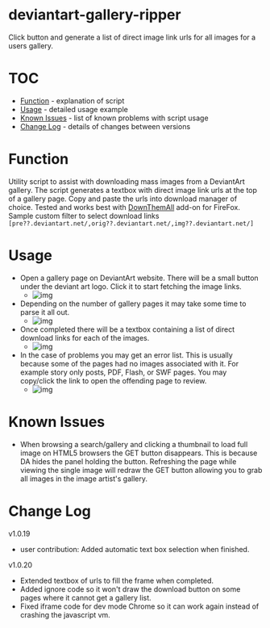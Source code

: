 # deviantart-gallery-ripper
Click button and generate a list of direct image link urls for all images for a users gallery.

# TOC 
* [Function](#function) - explanation of script
* [Usage](#usage) - detailed usage example
* [Known Issues](#known-issues) - list of known problems with script usage
* [Change Log](#change-log) - details of changes between versions

# Function
Utility script to assist with downloading mass images from a DeviantArt gallery.
The script generates a textbox with direct image link urls at the top of a gallery page. Copy and paste the urls into download manager of choice. Tested and works best with [DownThemAll](https://addons.mozilla.org/en-US/firefox/addon/downthemall/) add-on for FireFox. Sample custom filter to select download links `[pre??.deviantart.net/,orig??.deviantart.net/,img??.deviantart.net/]`

# Usage
* Open a gallery page on DeviantArt website. There will be a small button under the deviant art logo. Click it to start fetching the image links. 
  * ![img](http://i.imgur.com/mYsrmSb.png)
* Depending on the number of gallery pages it may take some time to parse it all out.
  * ![img](http://i.imgur.com/xKDH4Cf.png)
* Once completed there will be a textbox containing a list of direct download links for each of the images.
  * ![img](http://i.imgur.com/jXmlU18.png)
* In the case of problems you may get an error list. This is usually because some of the pages had no images associated with it. For example story only posts, PDF, Flash, or SWF pages. You may copy/click the link to open the offending page to review.
  * ![img](http://i.imgur.com/jXmlU18.png)

# Known Issues
* When browsing a search/gallery and clicking a thumbnail to load full image on HTML5 browsers the GET button disappears. This is because DA hides the panel holding the button. Refreshing the page while viewing the single image will redraw the GET button allowing you to grab all images in the image artist's gallery.

# Change Log
v1.0.19
* user contribution: Added automatic text box selection when finished.

v1.0.20
* Extended textbox of urls to fill the frame when completed.
* Added ignore code so it won't draw the download button on some pages where it cannot get a gallery list.
* Fixed iframe code for dev mode Chrome so it can work again instead of crashing the javascript vm.

